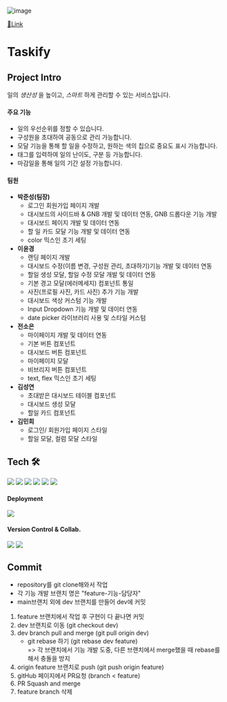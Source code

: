 ![image](https://github.com/1cheol-and-team3-taskify/taskify/assets/148832727/502643ec-30b5-4cfb-90d5-e02a4729eab9)


[🔗Link](https://taskify-team3.vercel.app/)

# Taskify 


## Project Intro

일의 _생산성_ 을 높이고, _스마트_ 하게 관리할 수 있는 서비스입니다.

#### 주요 기능

   - 일의 우선순위를 정할 수 있습니다.
   - 구성원을 초대하여 공동으로 관리 가능합니다.
   - 모달 기능을 통해 할 일을 수정하고, 원하는 색의 칩으로 중요도 표시 가능합니다.
   - 태그를 입력하여 일의 난이도, 구분 등 가능합니다.
   - 마감일을 통해 일의 기간 설정 가능합니다.




#### 팀원

  * **박준성(팀장)**
    * 로그인 회원가입 페이지 개발
    * 대시보드의 사이드바 & GNB 개발 및 데이터 연동, GNB 드롭다운 기능 개발
    * 대시보드 페이지 개발 및 데이터 연동
    * 할 일 카드 모달 기능 개발 및 데이터 연동
    * color 믹스인 초기 세팅
  * **이윤경**
    * 랜딩 페이지 개발
    * 대시보드 수정(이름 변경, 구성원 관리, 초대하기)기능 개발 및 데이터 연동
    * 할일 생성 모달, 할일 수정 모달 개발 및 데이터 연동
    * 기본 경고 모달(에러메세지) 컴포넌트 통일
    * 사진(프로필 사진, 카드 사진) 추가 기능 개발
    * 대시보드 색상 커스텀 기능 개발
    * Input Dropdown 기능 개발 및 데이터 연동
    * date picker 라이브러리 사용 및 스타일 커스텀
  * **전소은**
    * 마이페이지 개발 및 데이터 연동
    * 기본 버튼 컴포넌트
    * 대시보드 버튼 컴포넌트
    * 마이페이지 모달
    * 비브리지 버튼 컴포넌트
    * text, flex 믹스인 초기 세팅
  * **김성연**
    * 초대받은 대시보드 테이블 컴포넌트
    * 대시보드 생성 모달
    * 할일 카드 컴포넌트 
  * **김민희**
    * 로그인/ 회원가입 페이지 스타일
    * 할일 모달, 컬럼 모달 스타일


  

## Tech 🛠️
<p>
  <img src="https://img.shields.io/badge/HTML-E34F26?style=flat&logo=HTML5&logoColor=white" />
  <img src="https://img.shields.io/badge/SCSS-CC6699?style=flat&logo=Sass&logoColor=white" />
  <img src="https://img.shields.io/badge/JavaScript-F7DF1E?style=flat&logo=JavaScript&logoColor=white" />
  <img src="https://img.shields.io/badge/React-61DAFB?style=flat&logo=React&logoColor=white" /> 
  <img src="https://img.shields.io/badge/TypeScript-3178C6?style=flat&logo=TypeScript&logoColor=white" /> 
  <img src="https://img.shields.io/badge/Next.js-000000?style=flat&logo=Next.js&logoColor=white" /> 
</p>

#### Deployment
 <img src="https://img.shields.io/badge/Vercel-000000?style=flat&logo=Vercel&logoColor=white" /> 

#### Version Control & Collab.
<p>
<img src="https://img.shields.io/badge/Git-F05032?style=flat&logo=Git&logoColor=white" /> 
<img src="https://img.shields.io/badge/Github-181717?style=flat&logo=Github&logoColor=white" /> 
</p>

## Commit

- repository를 git clone해와서 작업
- 각 기능 개발 브랜치 명은 "feature-기능-담당자"
- main브랜치 외에 dev 브랜치를 만들어 dev에 커밋
1. feature 브랜치에서 작업 후 구현이 다 끝나면 커밋
2. dev 브랜치로 이동 (git checkout dev)
3. dev branch pull and merge (git pull origin dev)
   - git rebase 하기 (git rebase dev feature)<br>
     => 각 브랜치에서 기능 개발 도중, 다른 브랜치에서 merge했을 때 rebase를 해서 충돌을 방지
4. origin feature 브랜치로 push (git push origin feature)
5. gitHub 페이지에서 PR요청 (branch < feature)
6. PR Squash and merge
7. feature branch 삭제



